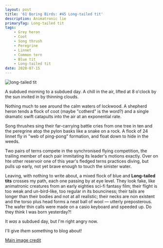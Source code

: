 ```yaml
---
layout: post
title: '61 Boring Birds: #45 Long-tailed tit'
description: Animatronic lie
primaryTag: Long-tailed tit
tags:
    - Grey heron
    - Coot
    - Song thrush
    - Peregrine
    - Linnet
    - Common tern
    - Blue tit
    - Long-tailed tit
date: 2020-07-15
---
```

![long-tailed tit](/assets/img/long-tailed-tit.jpg)

A subdued morning to a subdued day. A chill in the air, lifted at 8 o'clock by the sun invited in by thinning clouds. 

Nothing much to see around the calm waters of lockwood. A shepherd heron tends a flock of coot (maybe "cotherd" is the word?) and a single dramatic swift catapults into the air at an exponential rate. 

Song thrushes sing their far-carrying battle cries from one tree in ten and the peregrine atop the pylon basks like a snake on a rock.  A flock of 24 linnet fly in "web of ping-pong" formation, and float down to hide in the weeds.

Two pairs of terns compete in the synchronised flying competition, the trailing member of each pair immitating its leader's motions exactly. Over on hte other reservoir one of this year's fledged terns practices diving, but pulls up early, not yet brave enough to touch the sinister water.

Leaving, with nothing to write about, a mixed flock of blue and **Long-tailed tits** crosses my path, each one passing by at eye level. They look fake, like animatronic creatures from an early eighties sci-fi fantasy film; their flight is too weak and un-bird-like, too regular in its bounciness; their tails are longer than their bodies and not at all realistic; their necks are non existent and the torso plus head forms a neat ball of wool &mdash; utterly preposterous. The wafer thin calls were made on a casio keyboard and speeded up. Do they think I was born yesterday?!

It _was_ a subdued day, but I'm right angry now. 

I'll give _them_ something to blog about!

[Main image credit](https://www.wallpaperflare.com/bird-long-tailed-tit-fauna-nature-small-singing-cute-wallpaper-gcibm/download/2560x1600)
